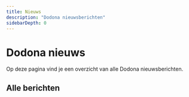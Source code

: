 ```yaml
---
title: Nieuws
description: "Dodona nieuwsberichten"
sidebarDepth: 0
---
```


# Dodona nieuws

Op deze pagina vind je een overzicht van alle Dodona nieuwsberichten.

## Alle berichten